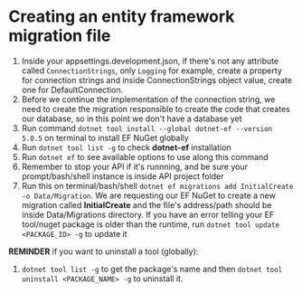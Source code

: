 # Creating an entity framework migration file
1. Inside your appsettings.development.json, if there's not any attribute called ``ConnectionStrings``, only ``Logging`` for example, create a property for connection strings and inside ConnectionStrings object value, create one for DefaultConnection. 
2. Before we continue the implementation of the connection string, we need to create the migration responsible to create the code that creates our database, so in this point we don't have a database yet 
3. Run command ``dotnet tool install --global dotnet-ef --version 5.0.5`` on terminal to install EF NuGet globally 
4. Run ``dotnet tool list -g`` to check **dotnet-ef** installation 
5. Run ``dotnet ef`` to see available options to use along this command 
6. Remember to stop your API if it's runnning, and be sure your prompt/bash/shell instance is inside API project folder 
7. Run this on terminal/bash/shell ``dotnet ef migrations add InitialCreate -o Data/Migration``. We are requesting our EF NuGet to create a new migration called **InitialCreate** and the file's address/path should be inside Data/Migrations directory. If you have an error telling your EF tool/nuget package is older than the runtime, run ``dotnet tool update <PACKAGE_ID> -g`` to update it 



**REMINDER** if you want to uninstall a tool (globally): 
1. ``dotnet tool list -g`` to get the package's name and then ``dotnet tool uninstall <PACKAGE_NAME> -g`` to uninstall it. 
